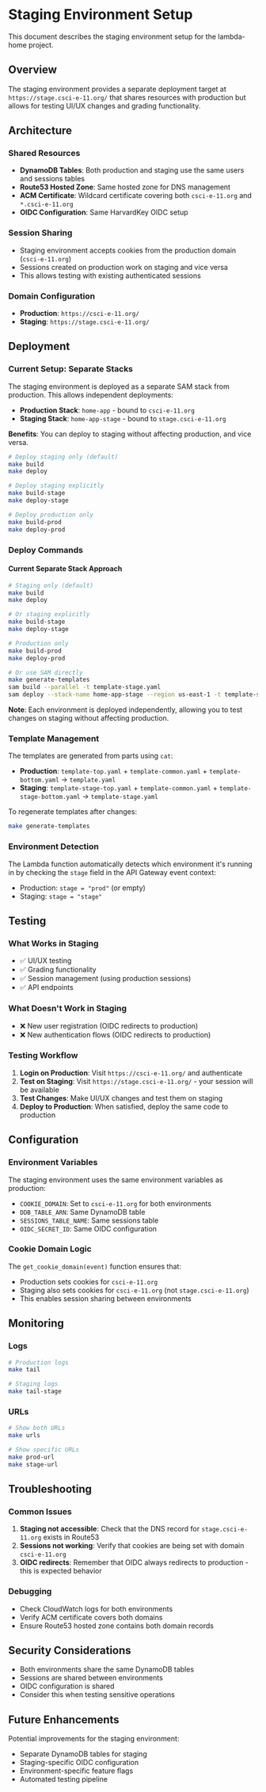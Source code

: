 # Staging Environment Setup

This document describes the staging environment setup for the lambda-home project.

## Overview

The staging environment provides a separate deployment target at `https://stage.csci-e-11.org/` that shares resources with production but allows for testing UI/UX changes and grading functionality.

## Architecture

### Shared Resources
- **DynamoDB Tables**: Both production and staging use the same users and sessions tables
- **Route53 Hosted Zone**: Same hosted zone for DNS management
- **ACM Certificate**: Wildcard certificate covering both `csci-e-11.org` and `*.csci-e-11.org`
- **OIDC Configuration**: Same HarvardKey OIDC setup

### Session Sharing
- Staging environment accepts cookies from the production domain (`csci-e-11.org`)
- Sessions created on production work on staging and vice versa
- This allows testing with existing authenticated sessions

### Domain Configuration
- **Production**: `https://csci-e-11.org/`
- **Staging**: `https://stage.csci-e-11.org/`

## Deployment

### Current Setup: Separate Stacks
The staging environment is deployed as a separate SAM stack from production. This allows independent deployments:

- **Production Stack**: `home-app` - bound to `csci-e-11.org`
- **Staging Stack**: `home-app-stage` - bound to `stage.csci-e-11.org`

**Benefits**: You can deploy to staging without affecting production, and vice versa.

```bash
# Deploy staging only (default)
make build
make deploy

# Deploy staging explicitly
make build-stage
make deploy-stage

# Deploy production only
make build-prod
make deploy-prod
```

### Deploy Commands

#### Current Separate Stack Approach
```bash
# Staging only (default)
make build
make deploy

# Or staging explicitly
make build-stage
make deploy-stage

# Production only
make build-prod
make deploy-prod

# Or use SAM directly
make generate-templates
sam build --parallel -t template-stage.yaml
sam deploy --stack-name home-app-stage --region us-east-1 -t template-stage.yaml
```

**Note**: Each environment is deployed independently, allowing you to test changes on staging without affecting production.

### Template Management

The templates are generated from parts using `cat`:

- **Production**: `template-top.yaml` + `template-common.yaml` + `template-bottom.yaml` → `template.yaml`
- **Staging**: `template-stage-top.yaml` + `template-common.yaml` + `template-stage-bottom.yaml` → `template-stage.yaml`

To regenerate templates after changes:
```bash
make generate-templates
```

### Environment Detection
The Lambda function automatically detects which environment it's running in by checking the `stage` field in the API Gateway event context:
- Production: `stage = "prod"` (or empty)
- Staging: `stage = "stage"`

## Testing

### What Works in Staging
- ✅ UI/UX testing
- ✅ Grading functionality
- ✅ Session management (using production sessions)
- ✅ API endpoints

### What Doesn't Work in Staging
- ❌ New user registration (OIDC redirects to production)
- ❌ New authentication flows (OIDC redirects to production)

### Testing Workflow
1. **Login on Production**: Visit `https://csci-e-11.org/` and authenticate
2. **Test on Staging**: Visit `https://stage.csci-e-11.org/` - your session will be available
3. **Test Changes**: Make UI/UX changes and test them on staging
4. **Deploy to Production**: When satisfied, deploy the same code to production

## Configuration

### Environment Variables
The staging environment uses the same environment variables as production:
- `COOKIE_DOMAIN`: Set to `csci-e-11.org` for both environments
- `DDB_TABLE_ARN`: Same DynamoDB table
- `SESSIONS_TABLE_NAME`: Same sessions table
- `OIDC_SECRET_ID`: Same OIDC configuration

### Cookie Domain Logic
The `get_cookie_domain(event)` function ensures that:
- Production sets cookies for `csci-e-11.org`
- Staging also sets cookies for `csci-e-11.org` (not `stage.csci-e-11.org`)
- This enables session sharing between environments

## Monitoring

### Logs
```bash
# Production logs
make tail

# Staging logs
make tail-stage
```

### URLs
```bash
# Show both URLs
make urls

# Show specific URLs
make prod-url
make stage-url
```

## Troubleshooting

### Common Issues

1. **Staging not accessible**: Check that the DNS record for `stage.csci-e-11.org` exists in Route53
2. **Sessions not working**: Verify that cookies are being set with domain `csci-e-11.org`
3. **OIDC redirects**: Remember that OIDC always redirects to production - this is expected behavior

### Debugging
- Check CloudWatch logs for both environments
- Verify ACM certificate covers both domains
- Ensure Route53 hosted zone contains both domain records

## Security Considerations

- Both environments share the same DynamoDB tables
- Sessions are shared between environments
- OIDC configuration is shared
- Consider this when testing sensitive operations

## Future Enhancements

Potential improvements for the staging environment:
- Separate DynamoDB tables for staging
- Staging-specific OIDC configuration
- Environment-specific feature flags
- Automated testing pipeline
